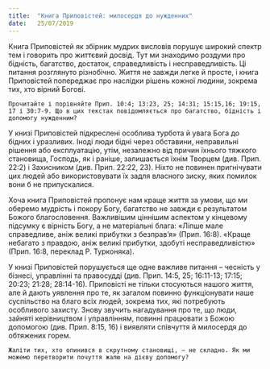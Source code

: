 ```yaml
---
title:  "Книга Приповістей: милосердя до нужденних"
date:   25/07/2019
---
```


Книга Приповістей як збірник мудрих висловів порушує широкий спектр тем і говорить про життєвий досвід. Тут ми знаходимо роздуми про бідність, багатство, достаток, справедливість і несправедливість. Ці питання розглянуто різнобічно. Життя не завжди легке й просте, і книга Приповістей попереджає про наслідки рішень кожної людини, зокрема тих, хто вірний Богові.

`Прочитайте і порівняйте Прип. 10:4; 13:23, 25; 14:31; 15:15,16; 19:15, 17 і 30:7-9. Що в цих текстах повідомляється про багатство, бідність і допомогу нужденним?`

У книзі Приповістей підкреслені особлива турбота й увага Бога до бідних і уразливих. Іноді люди бідні через обставини, неправильні рішення або експлуатацію, утім, незалежно від причин їхнього тяжкого становища, Господь, як і раніше, залишається їхнім Творцем (див. Прип. 22:2) і Захисником (див. Прип. 22:22, 23). Ніхто не повинен пригнічувати цих людей або використовувати їх задля власного зиску, яких помилок вони б не припускалися.

Хоча книга Приповістей пропонує нам краще життя за умови, що ми оберемо мудрість і покору Богу, багатство не завжди є результатом Божого благословення. Важливішим ціннішим аспектом у кінцевому підсумку є вірність Богу, а не матеріальні блага: «Ліпше мале справедливе, аніж великі прибутки з безправ’я» (Прип. 16:8). «Краще небагато з правдою, аніж великі прибутки, здобуті несправедливістю» (Прип. 16:8, переклад Р. Турконяка).

У книзі Приповістей порушується ще одне важливе питання – чесність у бізнесі, управлінні та правосудді (див. Прип. 14:5, 25; 16:11-13; 17:15; 20:23; 21:28; 28:14-16). Приповісті не тільки стосуються нашого життя, але й дають уявлення про те, як загалом повинно функціонувати наше суспільство на благо всіх людей, зокрема тих, які потребують особливого захисту. Знову звучить нагадування про те, що люди, зайняті керівництвом і управлінням, повинні працювати з Божою допомогою (див. Прип. 8:15, 16) і виявляти співчуття й милосердя до обтяжених горем.

`Жаліти тих, хто опинився в скрутному становищі, – не складно. Як ми можемо перетворити почуття жалю на дієву допомогу?`
